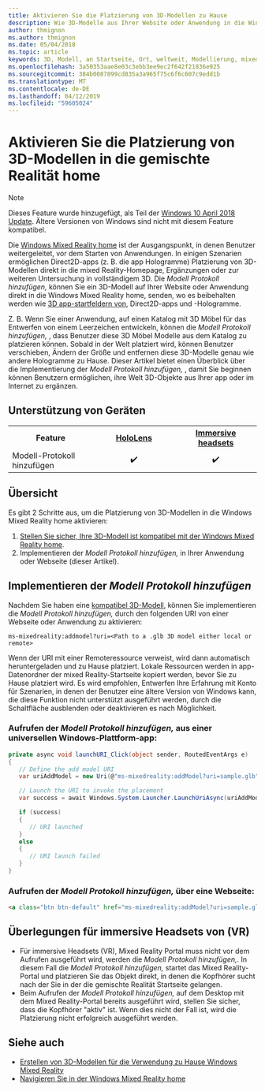 ```yaml
---
title: Aktivieren Sie die Platzierung von 3D-Modellen zu Hause
description: Wie 3D-Modelle aus Ihrer Website oder Anwendung in die Windows Mixed Reality home abgelegt.
author: thmignon
ms.author: thmignon
ms.date: 05/04/2018
ms.topic: article
keywords: 3D, Modell, an Startseite, Ort, weltweit, Modellierung, mixed Reality home, Web, app
ms.openlocfilehash: 3a50353aae8e03c3ebb3ee9ec2f642f21836e925
ms.sourcegitcommit: 384b0087899cd835a3a965f75c6f6c607c9edd1b
ms.translationtype: MT
ms.contentlocale: de-DE
ms.lasthandoff: 04/12/2019
ms.locfileid: "59605024"
---
```

# <a name="enable-placement-of-3d-models-in-the-mixed-reality-home"></a>Aktivieren Sie die Platzierung von 3D-Modellen in die gemischte Realität home

> [!NOTE]
> Dieses Feature wurde hinzugefügt, als Teil der [Windows 10 April 2018 Update](release-notes-april-2018.md). Ältere Versionen von Windows sind nicht mit diesem Feature kompatibel.

Die [Windows Mixed Reality home](navigating-the-windows-mixed-reality-home.md) ist der Ausgangspunkt, in denen Benutzer weitergeleitet, vor dem Starten von Anwendungen. In einigen Szenarien ermöglichen Direct2D-apps (z. B. die app Hologramme) Platzierung von 3D-Modellen direkt in die mixed Reality-Homepage, Ergänzungen oder zur weiteren Untersuchung in vollständigem 3D. Die *Modell Protokoll hinzufügen,* können Sie ein 3D-Modell auf Ihrer Website oder Anwendung direkt in die Windows Mixed Reality home, senden, wo es beibehalten werden wie [3D app-startfeldern von](3d-app-launcher-design-guidance.md), Direct2D-apps und -Hologramme. 

Z. B. Wenn Sie einer Anwendung, auf einen Katalog mit 3D Möbel für das Entwerfen von einem Leerzeichen entwickeln, können die *Modell Protokoll hinzufügen,* , dass Benutzer diese 3D Möbel Modelle aus dem Katalog zu platzieren können. Sobald in der Welt platziert wird, können Benutzer verschieben, Ändern der Größe und entfernen diese 3D-Modelle genau wie andere Hologramme zu Hause. Dieser Artikel bietet einen Überblick über die Implementierung der *Modell Protokoll hinzufügen,* , damit Sie beginnen können Benutzern ermöglichen, ihre Welt 3D-Objekte aus Ihrer app oder im Internet zu ergänzen.

## <a name="device-support"></a>Unterstützung von Geräten

<table>
<tr>
<th>Feature</th><th style="width:150px"> <a href="hololens-hardware-details.md">HoloLens</a></th><th style="width:150px"> <a href="immersive-headset-hardware-details.md">Immersive headsets</a></th>
</tr><tr>
<td>Modell-Protokoll hinzufügen</td><td style="text-align: center;"> ✔️</td><td style="text-align: center;"> ✔️</td>
</tr>
</table>

## <a name="overview"></a>Übersicht

Es gibt 2 Schritte aus, um die Platzierung von 3D-Modellen in die Windows Mixed Reality home aktivieren:
1. [Stellen Sie sicher, Ihre 3D-Modell ist kompatibel mit der Windows Mixed Reality home](creating-3d-models-for-use-in-the-windows-mixed-reality-home.md).
2. Implementieren der *Modell Protokoll hinzufügen,* in Ihrer Anwendung oder Webseite (dieser Artikel).

## <a name="implementing-the-add-model-protocol"></a>Implementieren der *Modell Protokoll hinzufügen*

Nachdem Sie haben eine [kompatibel 3D-Modell](creating-3d-models-for-use-in-the-windows-mixed-reality-home.md), können Sie implementieren die *Modell Protokoll hinzufügen,* durch den folgenden URI von einer Webseite oder Anwendung zu aktivieren:

```
ms-mixedreality:addmodel?uri=<Path to a .glb 3D model either local or remote>
```

Wenn der URI mit einer Remoteressource verweist, wird dann automatisch heruntergeladen und zu Hause platziert. Lokale Ressourcen werden in app-Datenordner der mixed Reality-Startseite kopiert werden, bevor Sie zu Hause platziert wird. Es wird empfohlen, Entwerfen Ihre Erfahrung mit Konto für Szenarien, in denen der Benutzer eine ältere Version von Windows kann, die diese Funktion nicht unterstützt ausgeführt werden, durch die Schaltfläche ausblenden oder deaktivieren es nach Möglichkeit. 

### <a name="invoking-the-add-model-protocol-from-a-universal-windows-platform-app"></a>Aufrufen der *Modell Protokoll hinzufügen,* aus einer universellen Windows-Plattform-app:

```C#
private async void launchURI_Click(object sender, RoutedEventArgs e)
{
   // Define the add model URI
   var uriAddModel = new Uri(@"ms-mixedreality:addModel?uri=sample.glb");

   // Launch the URI to invoke the placement
   var success = await Windows.System.Launcher.LaunchUriAsync(uriAddModel);

   if (success)
   {
      // URI launched
   }
   else
   {
      // URI launch failed
   }
}
```

### <a name="invoking-the-add-model-protocol-from-a-webpage"></a>Aufrufen der *Modell Protokoll hinzufügen,* über eine Webseite:

```html
<a class="btn btn-default" href="ms-mixedreality:addModel?uri=sample.glb"> Place 3D Model </a>
```

## <a name="considerations-for-immersive-vr-headsets"></a>Überlegungen für immersive Headsets von (VR)

* Für immersive Headsets (VR), Mixed Reality Portal muss nicht vor dem Aufrufen ausgeführt wird, werden die *Modell Protokoll hinzufügen,*. In diesem Fall die *Modell Protokoll hinzufügen,* startet das Mixed Reality-Portal und platzieren Sie das Objekt direkt, in denen die Kopfhörer sucht nach der Sie in der die gemischte Realität Startseite gelangen. 
* Beim Aufrufen der *Modell Protokoll hinzufügen,* auf dem Desktop mit dem Mixed Reality-Portal bereits ausgeführt wird, stellen Sie sicher, dass die Kopfhörer "aktiv" ist. Wenn dies nicht der Fall ist, wird die Platzierung nicht erfolgreich ausgeführt werden. 

## <a name="see-also"></a>Siehe auch

* [Erstellen von 3D-Modellen für die Verwendung zu Hause Windows Mixed Reality](creating-3d-models-for-use-in-the-windows-mixed-reality-home.md)
* [Navigieren Sie in der Windows Mixed Reality home](navigating-the-windows-mixed-reality-home.md)
